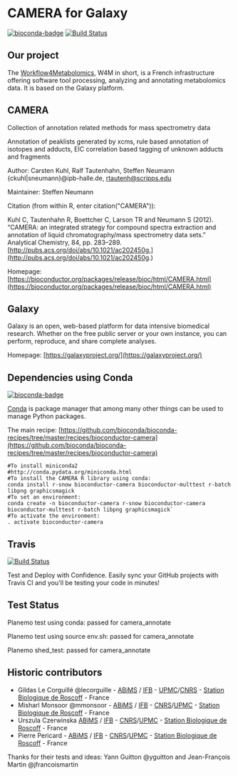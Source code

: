 CAMERA for Galaxy
=================

[![bioconda-badge](https://img.shields.io/badge/install%20with-bioconda-brightgreen.svg?style=flat-square)](http://bioconda.github.io) [![Build Status](https://travis-ci.org/workflow4metabolomics/camera.svg?branch=master)](https://travis-ci.org/workflow4metabolomics/camera)

Our project
-----------
The [Workflow4Metabolomics](http://workflow4metabolomics.org), W4M in short, is a French infrastructure offering software tool processing, analyzing and annotating metabolomics data. It is based on the Galaxy platform.


CAMERA
------
Collection of annotation related methods for mass spectrometry data

Annotation of peaklists generated by xcms, rule based annotation of isotopes and adducts, EIC correlation based tagging of unknown adducts and fragments

Author: Carsten Kuhl, Ralf Tautenhahn, Steffen Neumann {ckuhl|sneumann}@ipb-halle.de, rtautenh@scripps.edu

Maintainer: Steffen Neumann <sneumann at ipb-halle.de>

Citation (from within R, enter citation("CAMERA")):

Kuhl C, Tautenhahn R, Boettcher C, Larson TR and Neumann S (2012). “CAMERA: an integrated strategy for compound spectra extraction and annotation of liquid chromatography/mass spectrometry data sets.” Analytical Chemistry, 84, pp. 283–289. [http://pubs.acs.org/doi/abs/10.1021/ac202450g.](http://pubs.acs.org/doi/abs/10.1021/ac202450g.)

Homepage: [https://bioconductor.org/packages/release/bioc/html/CAMERA.html](https://bioconductor.org/packages/release/bioc/html/CAMERA.html)


Galaxy
------
Galaxy is an open, web-based platform for data intensive biomedical research. Whether on the free public server or your own instance, you can perform, reproduce, and share complete analyses. 

Homepage: [https://galaxyproject.org/](https://galaxyproject.org/)


Dependencies using Conda
------------------------
[![bioconda-badge](https://img.shields.io/badge/install%20with-bioconda-brightgreen.svg?style=flat-square)](http://bioconda.github.io)

[Conda](http://conda.pydata.org/) is package manager that among many other things can be used to manage Python packages.

The main recipe: [https://github.com/bioconda/bioconda-recipes/tree/master/recipes/bioconductor-camera](https://github.com/bioconda/bioconda-recipes/tree/master/recipes/bioconductor-camera)

```
#To install miniconda2
#http://conda.pydata.org/miniconda.html
#To install the CAMERA R library using conda:
conda install r-snow bioconductor-camera bioconductor-multtest r-batch libpng graphicsmagick
#To set an environment:
conda create -n bioconductor-camera r-snow bioconductor-camera bioconductor-multtest r-batch libpng graphicsmagick`
#To activate the environment:
. activate bioconductor-camera
```

Travis
------
[![Build Status](https://travis-ci.org/workflow4metabolomics/camera.svg?branch=master)](https://travis-ci.org/workflow4metabolomics/camera)

Test and Deploy with Confidence. Easily sync your GitHub projects with Travis CI and you'll be testing your code in minutes!



Test Status
-----------

Planemo test using conda: passed for camera_annotate

Planemo test using source env.sh: passed for camera_annotate

Planemo shed_test: passed for camera_annotate


Historic contributors
---------------------
 - Gildas Le Corguillé @lecorguille - [ABiMS](http://abims.sb-roscoff.fr/) / [IFB](http://www.france-bioinformatique.fr/) - [UPMC](www.upmc.fr)/[CNRS](www.cnrs.fr) - [Station Biologique de Roscoff](http://www.sb-roscoff.fr/) - France
 - Misharl Monsoor @mmonsoor - [ABiMS](http://abims.sb-roscoff.fr/) / [IFB](http://www.france-bioinformatique.fr/) - [CNRS](www.cnrs.fr)/[UPMC](www.upmc.fr) - [Station Biologique de Roscoff](http://www.sb-roscoff.fr/) - France
 - Urszula Czerwinska [ABiMS](http://abims.sb-roscoff.fr/) / [IFB](http://www.france-bioinformatique.fr/) - [CNRS](www.cnrs.fr)/[UPMC](www.upmc.fr) - [Station Biologique de Roscoff](http://www.sb-roscoff.fr/) - France
 - Pierre Pericard - [ABiMS](http://abims.sb-roscoff.fr/) / [IFB](http://www.france-bioinformatique.fr/) - [CNRS](www.cnrs.fr)/[UPMC](www.upmc.fr) - [Station Biologique de Roscoff](http://www.sb-roscoff.fr/) - France

Thanks for their tests and ideas: Yann Guitton @yguitton and Jean-François Martin @jfrancoismartin
